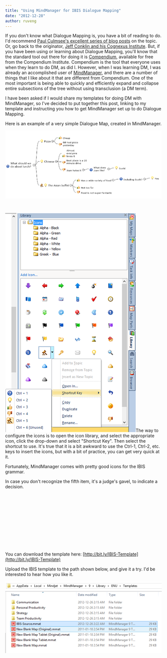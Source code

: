 ```yaml
---
title: "Using MindManager for IBIS Dialogue Mapping"
date: "2012-12-28"
author: ruveng
---
```


If you don't know what Dialogue Mapping is, you have a bit of reading to do. I'd recommend [Paul Culmsee's excellent series of blog posts](http://www.cleverworkarounds.com/2009/09/10/the-practice-of-dialogue-mapping-part-1/) on the topic. Or, go back to the originator, [Jeff Conklin and his Cognexus Institute](http://www.cognexus.org/id41.htm). But, if you have been using or learning about Dialogue Mapping, you'll know that the standard tool out there for doing it is [Compendium](http://compendium.open.ac.uk/institute/download/download.htm), available for free from the Compendium Institute. Compendium is the tool that everyone uses when they learn to do DM, as did I. However, when I was learning DM, I was already an accomplished user of [MindManager](http://www.mindjet.com/products/mindmanager?lang=en), and there are a number of things that I like about it that are different from Compendium. One of the most important is being able to quickly and efficiently expand and collapse entire subsections of the tree without using transclusion (a DM term).

I have been asked if I would share my templates for doing DM with MindManager, so I've decided to put together this post, linking to my template and instructing you how to get MindManager set up to do Dialogue Mapping.

Here is an example of a very simple Dialogue Map, created in MindManager.

![](images/122812_0649_UsingMindMa1.png)

 

![](images/122812_0649_UsingMindMa2.png)The way to configure the icons is to open the icon library, and select the appropriate icon, click the drop-down and select "Shortcut Key". Then select the shortcut to use. It's true that it is a bit awkward to use the Ctrl-1, Ctrl-2, etc. keys to insert the icons, but with a bit of practice, you can get very quick at it.

Fortunately, MindManager comes with pretty good icons for the IBIS grammar.

In case you don't recognize the fifth item, it's a judge's gavel, to indicate a decision.

 

 

 

 

 

 

You can download the template here: [http://bit.ly/IBIS-Template](http://bit.ly/IBIS-Template)

Upload the IBIS template to the path shown below, and give it a try. I'd be interested to hear how you like it.

![](images/122812_0649_UsingMindMa3.png)
